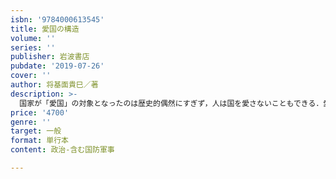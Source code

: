 ```yaml
---
isbn: '9784000613545'
title: 愛国の構造
volume: ''
series: ''
publisher: 岩波書店
pubdate: '2019-07-26'
cover: ''
author: 将基面貴巳／著
description: >-
  国家が「愛国」の対象となったのは歴史的偶然にすぎず，人は国を愛さないこともできる．愛の対象の実相を追って，キケロ，アウグスティヌス，ヴェイユ，ミュラー，福沢諭吉，清水幾太郎など古典古代から現代までの多様な愛国論を渉猟し，愛国の構造を追究した野心作．無自覚な国家信仰を掘り崩すために．
price: '4700'
genre: ''
target: 一般
format: 単行本
content: 政治-含む国防軍事

---
```

